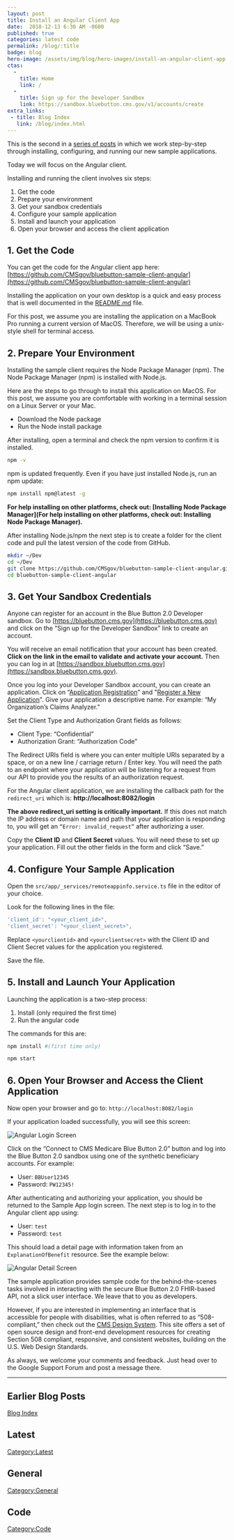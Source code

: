 ```yaml
---
layout: post
title: Install an Angular Client App
date:  2018-12-13 6:30 AM -0600
published: true
categories: latest code
permalink: /blog/:title
badge: blog
hero-image: /assets/img/blog/hero-images/install-an-angular-client-app.jpg
ctas:
  -
    title: Home
    link: /
  -
    title: Sign up for the Developer Sandbox
    link: https://sandbox.bluebutton.cms.gov/v1/accounts/create
extra_links:
 - title: Blog Index
   link: /blog/index.html
---
```


This is the second in a [series of posts](https://bluebutton.cms.gov/blog/More-Sample-Applications.html) in which we work step-by-step through installing, configuring, and running our new sample applications.

Today we will focus on the Angular client.

Installing and running the client involves six steps:
1. Get the code
2. Prepare your environment
3. Get your sandbox credentials
4. Configure your sample application
5. Install and launch your application
6. Open your browser and access the client application

## 1. Get the Code

You can get the code for the Angular client app here:
[https://github.com/CMSgov/bluebutton-sample-client-angular](https://github.com/CMSgov/bluebutton-sample-client-angular)

Installing the application on your own desktop is a quick and easy process that is well documented in the [README.md](https://github.com/CMSgov/bluebutton-sample-client-angular/blob/master/README.md) file.

For this post, we assume you are installing the application on a MacBook Pro running a current version of MacOS. Therefore, we will be using a unix-style shell for terminal access.

## 2. Prepare Your Environment

Installing the sample client requires the Node Package Manager (npm). The Node Package Manager (npm) is installed with Node.js.

Here are the steps to go through to install this application on MacOS.
For this post, we assume you are comfortable with working in a terminal session on a Linux Server or your Mac.

- Download the Node package
- Run the Node install package

After installing, open a terminal and check the npm version to confirm it is installed.

```bash
npm -v
```

npm is updated frequently. Even if you have just installed Node.js, run an npm update:

```bash
npm install npm@latest -g
```

**For help installing on other platforms, check out: [Installing Node Package Manager](For help installing on other platforms, check out: Installing Node Package Manager).**

After installing Node.js/npm the next step is to create a folder for the client code and pull the latest version of the code from GitHub.

```bash
mkdir ~/Dev
cd ~/Dev
git clone https://github.com/CMSgov/bluebutton-sample-client-angular.git
cd bluebutton-sample-client-angular
```

## 3. Get Your Sandbox Credentials

Anyone can register for an account in the Blue Button 2.0 Developer sandbox. Go to [https://bluebutton.cms.gov](https://bluebutton.cms.gov) and click on the
“Sign up for the Developer Sandbox” link to create an account.

You will receive an email notification that your account has been created.
**Click on the link in the email to validate and activate your account.**
Then you can log in at [https://sandbox.bluebutton.cms.gov](https://sandbox.bluebutton.cms.gov).

Once you log into your Developer Sandbox account, you can create an application. Click on “[Application Registration](https://sandbox.bluebutton.cms.gov/v1/o/applications/)” and "[Register a New Application](https://sandbox.bluebutton.cms.gov/v1/o/applications/register/)". Give your application a descriptive name. For example: “My Organization’s Claims Analyzer.”

Set the Client Type and Authorization Grant fields as follows:

- Client Type: “Confidential”
- Authorization Grant: “Authorization Code”

The Redirect URIs field is where you can enter multiple URIs separated by a space, or on a new line / carriage return / Enter key. You will need the path to an endpoint where your application will be listening for a request from our API to provide you the results of an authorization request.

For the Angular client application, we are installing the callback path for the `redirect_uri` which is: **http://localhost:8082/login**

**The above redirect_uri setting is critically important.** If this does not match the IP address or domain name and path that your application is responding to, you will get an `“Error: invalid_request”` after authorizing a user.

Copy the **Client ID** and **Client Secret** values. You will need these to set up your application. Fill out the other fields in the
form and click “Save.”

## 4. Configure Your Sample Application

Open the `src/app/_services/remoteappinfo.service.ts` file in the editor of your choice.

Look for the following lines in the file:

```ts
'client_id': "<your_client_id>",
'client_secret': "<your_client_secret>",
```

Replace `<yourclientid>` and `<yourclientsecret>` with the Client ID and Client Secret values for the application you registered.

Save the file.

## 5. Install and Launch Your Application

Launching the application is a two-step process:

1. Install (only required the first time)
2. Run the angular code

The commands for this are:

```bash
npm install #(first time only)
```

```bash
npm start
```

## 6. Open Your Browser and Access the Client Application

Now open your browser and go to: `http://localhost:8082/login`

If your application loaded successfully, you will see this screen:

![Angular Login Screen](/assets/img/blog/angular-login.png)

Click on the “Connect to CMS Medicare Blue Button 2.0” button and log into the Blue Button 2.0 sandbox using one of the synthetic beneficiary accounts. For example:

- User: `BBUser12345`
- Password: `PW12345!`

After authenticating and authorizing your application, you should be returned to the Sample App login screen. The next step is to log in to the Angular client app using:

- User: `test`
- Password: `test`

This should load a detail page with information taken from an `ExplanationOfBenefit` resource. See the example below:

![Angular Detail Screen](/assets/img/blog/angular-detail.png)

The sample application provides sample code for the behind-the-scenes tasks involved in interacting with the secure Blue Button 2.0 FHIR-based API, not a slick user interface. We leave that to you as developers.

However, if you are interested in implementing an interface that is accessible for people with disabilities, what is often referred to as “508-compliant,” then check out the [CMS Design System](https://design.cms.gov/). This site offers a set of open source design and front-end development resources for creating Section 508 compliant, responsive, and consistent websites, building on the U.S. Web Design Standards.

As always, we welcome your comments and feedback. Just head over to the Google Support Forum and post a message there.

---
## Earlier Blog Posts

[Blog Index](/blog/)

## Latest
[Category:Latest](/blog/category/latest.html)

## General
[Category:General](/blog/category/general.html)

## Code
[Category:Code](/blog/category/code.html)
